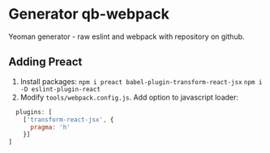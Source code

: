 # Generator qb-webpack

Yeoman generator - raw eslint and webpack with repository on github.

## Adding Preact
1. Install packages:
`npm i preact babel-plugin-transform-react-jsx`
`npm i -D eslint-plugin-react`
2. Modify `tools/webpack.config.js`. Add option to javascript loader:
```javascript
  plugins: [
    ['transform-react-jsx', {
      pragma: 'h'
    }]
]
```
